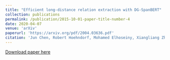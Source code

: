 ```yaml
---
title: "Efficient long-distance relation extraction with DG-SpanBERT"
collection: publications
permalink: /publication/2015-10-01-paper-title-number-4
date: 2020-04-07
venue: 'arXiv'
paperurl: 'https://arxiv.org/pdf/2004.03636.pdf'
citation: 'Jun Chen, Robert Hoehndorf, Mohamed Elhoseiny, Xiangliang Zhang. (2021). &quot; Efficient long-distance relation extraction with DG-SpanBERT   &quot; <i>arXiv</i>.'
---
```


[Download paper here](https://arxiv.org/pdf/2004.03636.pdf)

